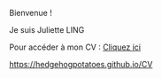 Bienvenue !


Je suis Juliette LING

Pour accéder à mon CV : [Cliquez ici](https://hedgehogpotatoes.github.io/CV/Juliette_LING.html)



https://hedgehogpotatoes.github.io/CV
